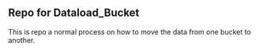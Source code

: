 ## Repo for Dataload_Bucket
This is repo a normal process on how to move the data from one bucket to another.

